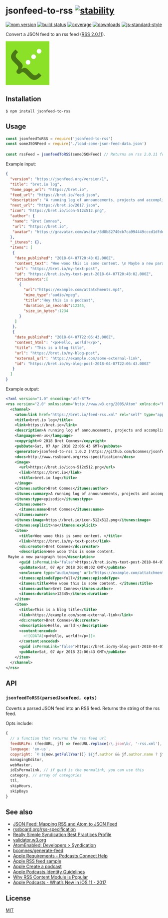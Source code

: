 # jsonfeed-to-rss [![stability][0]][1]
[![npm version][2]][3] [![build status][4]][5] [![coverage][12]][13]
[![downloads][8]][9] [![js-standard-style][10]][11]

Convert a JSON feed to an rss feed ([RSS 2.0.11][rss]).

![JSON feed icon](/icon.png) 

## Installation
```console
$ npm install jsonfeed-to-rss
```

## Usage

```js
const jsonfeedToRSS = require('jsonfeed-to-rss')
const someJSONFeed = require('./load-some-json-feed-data.json')

const rssFeed = jsonfeedToRSS(someJSONFeed) // Returns an rss 2.0.11 formatted json feed
```

Example input:

```json
{
  "version": "https://jsonfeed.org/version/1",
  "title": "bret.io log",
  "home_page_url": "https://bret.io",
  "feed_url": "https://bret.io/feed.json",
  "description": "A running log of announcements, projects and accomplishments.",
  "next_url": "https://bret.io/2017.json",
  "icon": "https://bret.io/icon-512x512.png",
  "author": {
   "name": "Bret Comnes",
   "url": "https://bret.io",
   "avatar": "https://gravatar.com/avatar/8d8b82740cb7ca994449cccd1dfdef5f?size=512"
  },
  "_itunes": {},
  "items": [
   {
    "date_published": "2018-04-07T20:48:02.000Z",
    "content_text": "Wee wooo this is some content. \n Maybe a new paragraph too",
    "url": "https://bret.io/my-text-post",
    "id": "https://bret.io/my-text-post-2018-04-07T20:48:02.000Z",
    "attachments":[  
      {  
        "url":"https://example.com/attatchments.mp4",
        "mime_type":"audio/mpeg",
        "title":"Hey this is a podcast",
        "duration_in_seconds":12345,
        "size_in_bytes":1234
      }
    ]
   },
   {
    "date_published": "2018-04-07T22:06:43.000Z",
    "content_html": "<p>Hello, world!</p>",
    "title": "This is a blog title",
    "url": "https://bret.io/my-blog-post",
    "external_url": "https://example.com/some-external-link",
    "id": "https://bret.io/my-blog-post-2018-04-07T22:06:43.000Z"
   }
  ]
}
```

Example output:

```xml
<?xml version="1.0" encoding="utf-8"?>
<rss version="2.0" xmlns:atom="http://www.w3.org/2005/Atom" xmlns:dc="http://purl.org/dc/elements/1.1/" xmlns:content="http://purl.org/rss/1.0/modules/content/">
  <channel>
    <atom:link href="https://bret.io/feed-rss.xml" rel="self" type="application/rss+xml"/>
    <title>bret.io log</title>
    <link>https://bret.io</link>
    <description>A running log of announcements, projects and accomplishments.</description>
    <language>en-us</language>
    <copyright>© 2018 Bret Comnes</copyright>
    <pubDate>Sat, 07 Apr 2018 22:06:43 GMT</pubDate>
    <generator>jsonfeed-to-rss 1.0.2 (https://github.com/bcomnes/jsonfeed-to-rss#readme)</generator>
    <docs>http://www.rssboard.org/rss-specification</docs>
    <image>
      <url>https://bret.io/icon-512x512.png</url>
      <link>https://bret.io</link>
      <title>bret.io log</title>
    </image>
    <itunes:author>Bret Comnes</itunes:author>
    <itunes:summary>A running log of announcements, projects and accomplishments.</itunes:summary>
    <itunes:type>episodic</itunes:type>
    <itunes:owner>
      <itunes:name>Bret Comnes</itunes:name>
    </itunes:owner>
    <itunes:image>https://bret.io/icon-512x512.png</itunes:image>
    <itunes:explicit>no</itunes:explicit>
    <item>
      <title>Wee wooo this is some content. </title>
      <link>https://bret.io/my-text-post</link>
      <dc:creator>Bret Comnes</dc:creator>
      <description>Wee wooo this is some content. 
 Maybe a new paragraph too</description>
      <guid isPermaLink="false">https://bret.io/my-text-post-2018-04-07T20:48:02.000Z</guid>
      <pubDate>Sat, 07 Apr 2018 20:48:02 GMT</pubDate>
      <enclosure type="audio/mpeg" url="https://example.com/attatchments.mp4" length="1234"/>
      <itunes:episodeType>full</itunes:episodeType>
      <itunes:title>Wee wooo this is some content. </itunes:title>
      <itunes:author>Bret Comnes</itunes:author>
      <itunes:duration>12345</itunes:duration>
    </item>
    <item>
      <title>This is a blog title</title>
      <link>https://example.com/some-external-link</link>
      <dc:creator>Bret Comnes</dc:creator>
      <description>Hello, world!</description>
      <content:encoded>
        <![CDATA[<p>Hello, world!</p>]]>
      </content:encoded>
      <guid isPermaLink="false">https://bret.io/my-blog-post-2018-04-07T22:06:43.000Z</guid>
      <pubDate>Sat, 07 Apr 2018 22:06:43 GMT</pubDate>
    </item>
  </channel>
</rss>
```

## API
### `jsonfeedToRSS(parsedJsonfeed, opts)`
Coverts a parsed JSON feed into an RSS feed.  Returns the string of the rss feed.

Opts include:

```js
{
  // a function that returns the rss feed url
  feedURLFn: (feedURL, jf) => feedURL.replace(/\.json\b/, '-rss.xml'),
  language: 'en-us',
  copyright: `© ${now.getFullYear()} ${jf.author && jf.author.name ? jf.author.name : ''}`,
  managingEditor,
  webMaster,
  idIsPermalink, // if guid is the permalink, you can use this
  category, // array of categories
  ttl, 
  skipHours,
  skipDays
}
```

## See also

- [JSON Feed: Mapping RSS and Atom to JSON Feed](https://jsonfeed.org/mappingrssandatom)
- [rssboard.org/rss-specification](http://www.rssboard.org/rss-specification)
- [Really Simple Syndication Best Practices Profile](http://www.rssboard.org/rss-profile#namespace-elements-content-encoded)
- [validator.w3.org](https://validator.w3.org/feed/docs/rss2.html)
- [AtomEnabled: Developers > Syndication](https://web.archive.org/web/20160113103647/http://atomenabled.org/developers/syndication/#link)
- [bcomnes/generate-feed](https://github.com/bcomnes/generate-feed)
- [Apple Requirements - Podcasts Connect Help](https://help.apple.com/itc/podcasts_connect/#/itc1723472cb)
- [Apple RSS feed sample](https://help.apple.com/itc/podcasts_connect/#/itcbaf351599)
- [Apple Create a podcast](https://help.apple.com/itc/podcasts_connect/#/itca5b22233a)
- [Apple Podcasts Identity Guidelines](https://www.apple.com/itunes/marketing-on-podcasts/identity-guidelines.html#messaging-and-style)
- [Why RSS Content Module is Popular](https://developer.mozilla.org/en-US/docs/Web/RSS/Article/Why_RSS_Content_Module_is_Popular_-_Including_HTML_Contents)
- [Apple Podcasts - What’s New in iOS 11 - 2017](http://podcasts.apple.com/resources/spec/ApplePodcastsSpecUpdatesiOS11.pdf)

## License
[MIT](https://tldrlegal.com/license/mit-license)

[0]: https://img.shields.io/badge/stability-experimental-orange.svg?style=flat-square
[1]: https://nodejs.org/api/documentation.html#documentation_stability_index
[2]: https://img.shields.io/npm/v/jsonfeed-to-rss.svg?style=flat-square
[3]: https://npmjs.org/package/jsonfeed-to-rss
[4]: https://img.shields.io/travis/bcomnes/jsonfeed-to-rss/master.svg?style=flat-square
[5]: https://travis-ci.org/bcomnes/jsonfeed-to-rss
[8]: http://img.shields.io/npm/dm/jsonfeed-to-rss.svg?style=flat-square
[9]: https://npmjs.org/package/jsonfeed-to-rss
[10]: https://img.shields.io/badge/code%20style-standard-brightgreen.svg?style=flat-square
[11]: https://github.com/feross/standard
[12]: https://img.shields.io/coveralls/bcomnes/jsonfeed-to-rss/master.svg?style=flat-square
[13]: https://coveralls.io/github/bcomnes/jsonfeed-to-rss
[rss]: http://www.rssboard.org/rss-specification
